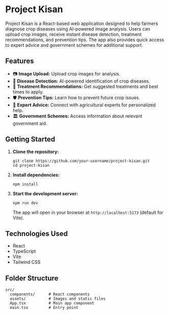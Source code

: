 # Project Kisan

Project Kisan is a React-based web application designed to help farmers diagnose crop diseases using AI-powered image analysis. Users can upload crop images, receive instant disease detection, treatment recommendations, and prevention tips. The app also provides quick access to expert advice and government schemes for additional support.

## Features

- 📷 **Image Upload:** Upload crop images for analysis.
- 🦠 **Disease Detection:** AI-powered identification of crop diseases.
- 💊 **Treatment Recommendations:** Get suggested treatments and best times to apply.
- 🛡️ **Prevention Tips:** Learn how to prevent future crop issues.
- 🎤 **Expert Advice:** Connect with agricultural experts for personalized help.
- 🏛️ **Government Schemes:** Access information about relevant government aid.

## Getting Started

1. **Clone the repository:**
   ```
   git clone https://github.com/your-username/project-kisan.git
   cd project-kisan
   ```

2. **Install dependencies:**
   ```
   npm install
   ```

3. **Start the development server:**
   ```
   npm run dev
   ```
   The app will open in your browser at `http://localhost:5173` (default for Vite).

## Technologies Used

- React
- TypeScript
- Vite
- Tailwind CSS

## Folder Structure

```
src/
  components/      # React components
  assets/          # Images and static files
  App.tsx          # Main app component
  main.tsx         # Entry point
```
